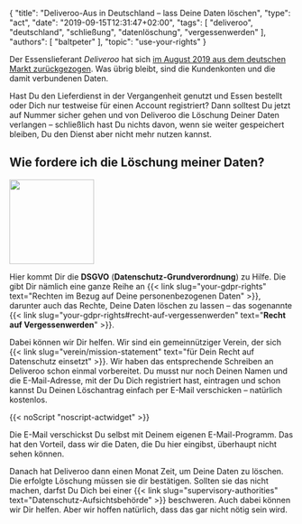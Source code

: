 {
	"title": "Deliveroo-Aus in Deutschland – lass Deine Daten löschen",
	"type": "act",
    "date": "2019-09-15T12:31:47+02:00",
    "tags": [ "deliveroo", "deutschland", "schließung", "datenlöschung", "vergessenwerden" ],
    "authors": [ "baltpeter" ],
    "topic": "use-your-rights"
}

Der Essenslieferant *Deliveroo* hat sich [im August 2019 aus dem deutschen Markt zurückgezogen](https://www.tagesschau.de/wirtschaft/deliveroo-abschied-deutschland-101.html). Was übrig bleibt, sind die Kundenkonten und die damit verbundenen Daten.

Hast Du den Lieferdienst in der Vergangenheit genutzt und Essen bestellt oder Dich nur testweise für einen Account registriert? Dann solltest Du jetzt auf Nummer sicher gehen und von Deliveroo die Löschung Deiner Daten verlangen – schließlich hast Du nichts davon, wenn sie weiter gespeichert bleiben, Du den Dienst aber nicht mehr nutzen kannst.

## Wie fordere ich die Löschung meiner Daten?

<img class="offset-image offset-image-right" src="/card-icons/erase.svg" style="height: 150px; margin-right: -100px;" alt="">

Hier kommt Dir die **DSGVO** (**Datenschutz-Grundverordnung**) zu Hilfe. Die gibt Dir nämlich eine ganze Reihe an {{< link slug="your-gdpr-rights" text="Rechten im Bezug auf Deine personenbezogenen Daten" >}}, darunter auch das Rechte, Deine Daten löschen zu lassen – das sogenannte {{< link slug="your-gdpr-rights#recht-auf-vergessenwerden" text="**Recht auf Vergessenwerden**" >}}.

Dabei können wir Dir helfen. Wir sind ein gemeinnütziger Verein, der sich {{< link slug="verein/mission-statement" text="für Dein Recht auf Datenschutz einsetzt" >}}. Wir haben das entsprechende Schreiben an Deliveroo schon einmal vorbereitet. Du musst nur noch Deinen Namen und die E-Mail-Adresse, mit der Du Dich registriert hast, eintragen und schon kannst Du Deinen Löschantrag einfach per E-Mail verschicken – natürlich kostenlos.

<div class="act-widget" style="max-width: 600px; margin: auto;"></div>
{{< noScript "noscript-actwidget" >}}
<script>
window.props = {
    request_types: ['erasure'],
    transport_medium: 'email',
    company: 'deliveroo-de'
};
window.addEventListener('load', function() { renderActWidget(); });
</script>

Die E-Mail verschickst Du selbst mit Deinem eigenen E-Mail-Programm. Das hat den Vorteil, dass wir die Daten, die Du hier eingibst, überhaupt nicht sehen können.

Danach hat Deliveroo dann einen Monat Zeit, um Deine Daten zu löschen. Die erfolgte Löschung müssen sie dir bestätigen. Sollten sie das nicht machen, darfst Du Dich bei einer {{< link slug="supervisory-authorities" text="Datenschutz-Aufsichtsbehörde" >}} beschweren. Auch dabei können wir Dir helfen. Aber wir hoffen natürlich, dass das gar nicht nötig sein wird.
